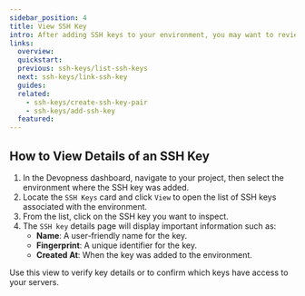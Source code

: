 ```yaml
---
sidebar_position: 4
title: View SSH Key
intro: After adding SSH keys to your environment, you may want to review the details of a specific key, such as its label, fingerprint, or creation date. This helps in managing and auditing server access effectively.
links:
  overview:
  quickstart:
  previous: ssh-keys/list-ssh-keys
  next: ssh-keys/link-ssh-key
  guides:
  related:
    - ssh-keys/create-ssh-key-pair
    - ssh-keys/add-ssh-key
  featured:
---
```


## How to View Details of an SSH Key

1. In the Devopness dashboard, navigate to your project, then select the environment where the SSH key was added.
2. Locate the `SSH Keys` card and click `View` to open the list of SSH keys associated with the environment.
3. From the list, click on the SSH key you want to inspect.
4. The `SSH key` details page will display important information such as:
   - **Name**: A user-friendly name for the key.
   - **Fingerprint**: A unique identifier for the key.
   - **Created At**: When the key was added to the environment.

Use this view to verify key details or to confirm which keys have access to your servers.

